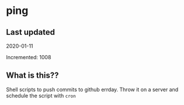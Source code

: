# ping

## Last updated
2020-01-11

Incremented: 1008

## What is this??
Shell scripts to push commits to github errday. Throw it on a server and schedule the script with `cron`
